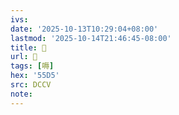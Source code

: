 ```yaml
---
ivs:
date: '2025-10-13T10:29:04+08:00'
lastmod: '2025-10-14T21:46:45-08:00'
title: 􂩡
url: 􂩡
tags: [嗕]
hex: '55D5'
src: DCCV
note:
---
```

